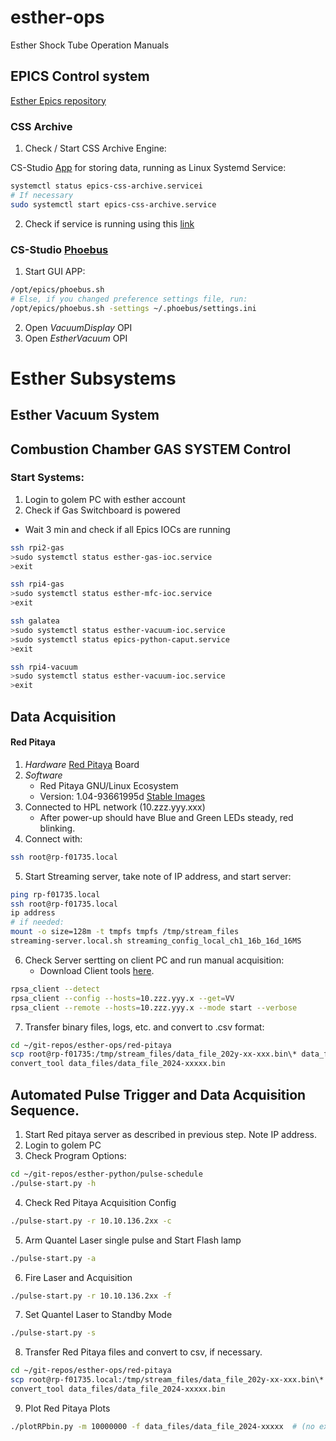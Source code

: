 # esther-ops
Esther Shock Tube Operation Manuals

## EPICS Control system 

[Esther Epics repository](https://github.com/ipfn-hpl/esther-epics)

### CSS Archive

1. Check / Start CSS Archive Engine:

CS-Studio [App](https://cs-studio.sourceforge.net/docbook/ch11.html)  for storing data, running as Linux Systemd Service:

```bash
systemctl status epics-css-archive.servicei
# If necessary
sudo systemctl start epics-css-archive.service
``` 
2. Check if service is running using this [link](http://localhost:4812/main)

### CS-Studio [Phoebus](https://controlssoftware.sns.ornl.gov/css_phoebus/)
1. Start GUI APP: 
```bash
/opt/epics/phoebus.sh
# Else, if you changed preference settings file, run:
/opt/epics/phoebus.sh -settings ~/.phoebus/settings.ini
``` 
2. Open *VacuumDisplay* OPI
3. Open *EstherVacuum* OPI


# Esther Subsystems

## Esther Vacuum System

## Combustion Chamber GAS SYSTEM Control

### Start Systems:

1. Login to golem PC with esther account
2. Check if Gas Switchboard is powered
  * Wait 3 min and check if all Epics IOCs are running
```bash
ssh rpi2-gas
>sudo systemctl status esther-gas-ioc.service
>exit

ssh rpi4-gas
>sudo systemctl status esther-mfc-ioc.service
>exit

ssh galatea
>sudo systemctl status esther-vacuum-ioc.service
>sudo systemctl status epics-python-caput.service
>exit

ssh rpi4-vacuum
>sudo systemctl status esther-vacuum-ioc.service
>exit
```


## Data Acquisition

#### Red Pitaya

1. *Hardware* [Red Pitaya](https://redpitaya.com/stemlab-125-14/) Board
2. *Software*
    * Red Pitaya GNU/Linux Ecosystem
    * Version: 1.04-93661995d [Stable Images](https://downloads.redpitaya.com/downloads/STEMlab-125-1x)
3. Connected to HPL network (10.zzz.yyy.xxx)
    * After power-up should have Blue and Green LEDs steady, red blinking.
4. Connect with:
```bash
ssh root@rp-f01735.local
``` 

5. Start Streaming server, take note of IP address, and start server:
 ```bash
ping rp-f01735.local
ssh root@rp-f01735.local
ip address
# if needed:
mount -o size=128m -t tmpfs tmpfs /tmp/stream_files
streaming-server.local.sh streaming_config_local_ch1_16b_16d_16MS
``` 
6. Check Server sertting on client PC and run manual acquisition:
    * Download Client tools [here](https://downloads.redpitaya.com/downloads/Clients/streaming).
 ```bash
rpsa_client --detect
rpsa_client --config --hosts=10.zzz.yyy.x --get=VV
rpsa_client --remote --hosts=10.zzz.yyy.x --mode start --verbose
``` 
7. Transfer binary files, logs, etc. and convert to .csv format:
```bash
cd ~/git-repos/esther-ops/red-pitaya
scp root@rp-f01735:/tmp/stream_files/data_file_202y-xx-xxx.bin\* data_files/
convert_tool data_files/data_file_2024-xxxxx.bin
``` 


## Automated Pulse Trigger and  Data Acquisition Sequence.

1. Start Red pitaya server as described in previous step.  Note IP address.
2. Login to golem PC
3. Check Program Options:
 ```bash
 cd ~/git-repos/esther-python/pulse-schedule
./pulse-start.py -h  
``` 
4. Check Red Pitaya Acquisition Config 
```bash
./pulse-start.py -r 10.10.136.2xx -c
``` 
5. Arm Quantel Laser single pulse and Start Flash lamp
```bash
./pulse-start.py -a
``` 
6. Fire Laser and Acquisition
```bash
./pulse-start.py -r 10.10.136.2xx -f
``` 
7. Set Quantel Laser to Standby  Mode
```bash
./pulse-start.py -s
``` 
8. Transfer Red Pitaya files and convert to csv, if necessary.
```bash
cd ~/git-repos/esther-ops/red-pitaya
scp root@rp-f01735.local:/tmp/stream_files/data_file_202y-xx-xxx.bin\* data_files/
convert_tool data_files/data_file_2024-xxxxx.bin
``` 
9. Plot Red Pitaya Plots
 ```bash
./plotRPbin.py -m 10000000 -f data_files/data_file_2024-xxxxx  # (no extension)
``` 


